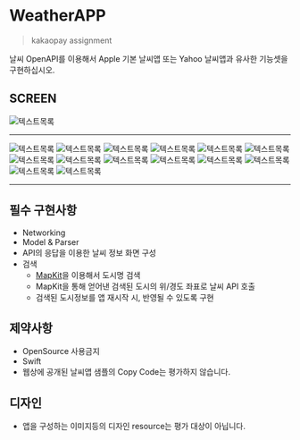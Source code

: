 # WeatherAPP
> kakaopay assignment

날씨 OpenAPI를 이용해서 Apple 기본 날씨앱 또는 Yahoo 날씨앱과 유사한 기능셋을 구현하십시오.

## SCREEN
![텍스트목록](./image/1.jpeg)

* * *
![텍스트목록](./image/2.jpeg)
![텍스트목록](./image/3.jpeg)
![텍스트목록](./image/4.jpeg)
![텍스트목록](./image/5.jpeg)
![텍스트목록](./image/6.jpeg)
![텍스트목록](./image/7.jpeg)
![텍스트목록](./image/8.jpeg)
![텍스트목록](./image/9.jpeg)
![텍스트목록](./image/10.jpeg)
![텍스트목록](./image/11.jpeg)
![텍스트목록](./image/12.jpeg)
![텍스트목록](./image/13.jpeg)
![텍스트목록](./image/14.jpeg)
![텍스트목록](./image/15.jpeg)

* * *

## 필수 구현사항
- Networking
- Model & Parser
- API의 응답을 이용한 날씨 정보 화면 구성
- 검색
    - [MapKit](https://developer.apple.com/documentation/mapkit)을 이용해서 도시명 검색
    - MapKit을 통해 얻어낸 검색된 도시의 위/경도 좌표로 날씨 API 호출
    - 검색된 도시정보를 앱 재시작 시, 반영될 수 있도록 구현

## 제약사항
- OpenSource 사용금지
- Swift
- 웹상에 공개된 날씨앱 샘플의 Copy Code는 평가하지 않습니다.

## 디자인
- 앱을 구성하는 이미지등의 디자인 resource는 평가 대상이 아닙니다.
